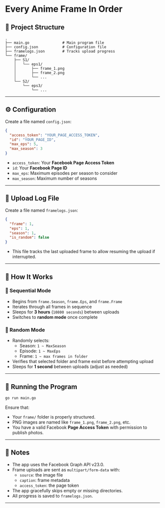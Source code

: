 
# Every Anime Frame In Order


## 📁 Project Structure

```
.
├── main.go               # Main program file
├── config.json           # Configuration file
├── framelogs.json        # Tracks upload progress
└── frame/
    ├── S1/
    │   └── eps1/
    │       ├── frame_1.png
    │       ├── frame_2.png
    │       └── ...
    └── S2/
        └── eps3/
            └── ...
```

---

## ⚙️ Configuration

Create a file named `config.json`:

```json
{
  "access_token": "YOUR_PAGE_ACCESS_TOKEN",
  "id": "YOUR_PAGE_ID",
  "max_eps": 5,
  "max_season": 3
}
```

- `access_token`: Your **Facebook Page Access Token**
- `id`: Your **Facebook Page ID**
- `max_eps`: Maximum episodes per season to consider
- `max_season`: Maximum number of seasons

---

## 📝 Upload Log File

Create a file named `framelogs.json`:

```json
{
  "frame": 1,
  "eps": 1,
  "season": 1,
  "is_random": false
}
```

- This file tracks the last uploaded frame to allow resuming the upload if interrupted.

---

## 🚀 How It Works

### 🔁 Sequential Mode

- Begins from `frame.Season`, `frame.Eps`, and `frame.Frame`
- Iterates through all frames in sequence
- Sleeps for **3 hours** (`10800 seconds`) between uploads
- Switches to **random mode** once complete

### 🎲 Random Mode

- Randomly selects:
  - Season: `1 ~ MaxSeason`
  - Episode: `1 ~ MaxEps`
  - Frame: `1 ~ max frames in folder`
- Verifies that selected folder and frame exist before attempting upload
- Sleeps for **1 second** between uploads (adjust as needed)

---

## 🧪 Running the Program

```bash
go run main.go
```

Ensure that:

- Your `frame/` folder is properly structured.
- PNG images are named like `frame_1.png`, `frame_2.png`, etc.
- You have a valid Facebook **Page Access Token** with permission to publish photos.

---

## 📌 Notes

- The app uses the Facebook Graph API v23.0.
- Frame uploads are sent as `multipart/form-data` with:
  - `source`: the image file
  - `caption`: frame metadata
  - `access_token`: the page token
- The app gracefully skips empty or missing directories.
- All progress is saved to `framelogs.json`.

---
